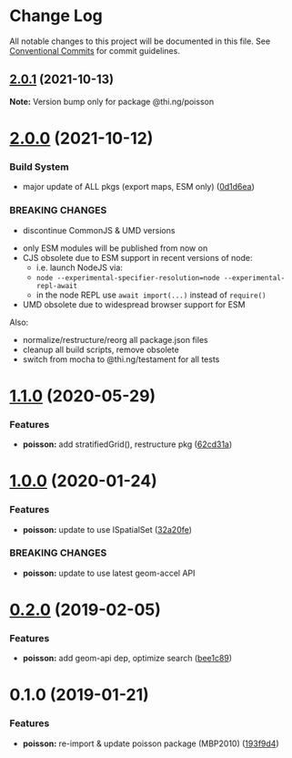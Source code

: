 # Change Log

All notable changes to this project will be documented in this file.
See [Conventional Commits](https://conventionalcommits.org) for commit guidelines.

## [2.0.1](https://github.com/thi-ng/umbrella/compare/@thi.ng/poisson@2.0.0...@thi.ng/poisson@2.0.1) (2021-10-13)

**Note:** Version bump only for package @thi.ng/poisson





# [2.0.0](https://github.com/thi-ng/umbrella/compare/@thi.ng/poisson@1.1.53...@thi.ng/poisson@2.0.0) (2021-10-12)


### Build System

* major update of ALL pkgs (export maps, ESM only) ([0d1d6ea](https://github.com/thi-ng/umbrella/commit/0d1d6ea9fab2a645d6c5f2bf2591459b939c09b6))


### BREAKING CHANGES

* discontinue CommonJS & UMD versions

- only ESM modules will be published from now on
- CJS obsolete due to ESM support in recent versions of node:
  - i.e. launch NodeJS via:
  - `node --experimental-specifier-resolution=node --experimental-repl-await`
  - in the node REPL use `await import(...)` instead of `require()`
- UMD obsolete due to widespread browser support for ESM

Also:
- normalize/restructure/reorg all package.json files
- cleanup all build scripts, remove obsolete
- switch from mocha to @thi.ng/testament for all tests






#  [1.1.0](https://github.com/thi-ng/umbrella/compare/@thi.ng/poisson@1.0.17...@thi.ng/poisson@1.1.0) (2020-05-29) 

###  Features 

- **poisson:** add stratifiedGrid(), restructure pkg ([62cd31a](https://github.com/thi-ng/umbrella/commit/62cd31a87236daaf4089543aa49e847827bb8b55)) 

#  [1.0.0](https://github.com/thi-ng/umbrella/compare/@thi.ng/poisson@0.2.27...@thi.ng/poisson@1.0.0) (2020-01-24) 

###  Features 

- **poisson:** update to use ISpatialSet ([32a20fe](https://github.com/thi-ng/umbrella/commit/32a20fee6dadeed62610ef7d83c1824775cb28af)) 

###  BREAKING CHANGES 

- **poisson:** update to use latest geom-accel API 

#  [0.2.0](https://github.com/thi-ng/umbrella/compare/@thi.ng/poisson@0.1.2...@thi.ng/poisson@0.2.0) (2019-02-05) 

###  Features 

- **poisson:** add geom-api dep, optimize search ([bee1c89](https://github.com/thi-ng/umbrella/commit/bee1c89)) 

#  0.1.0 (2019-01-21) 

###  Features 

- **poisson:** re-import & update poisson package (MBP2010) ([193f9d4](https://github.com/thi-ng/umbrella/commit/193f9d4))
